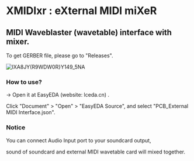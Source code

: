 # XMIDIxr : eXternal MIDI miXeR

## MIDI Waveblaster (wavetable) interface with mixer. 

To get GERBER file, please go to "Releases".

![IXA8JY(R9WDW0R}Y149_5NA](https://user-images.githubusercontent.com/69373938/163709056-6aae8bd9-1794-45d3-bb3d-91337b74301e.png)

### How to use?

-> Open it at EasyEDA (website: lceda.cn) .

Click "Document" > "Open" > "EasyEDA Source", and select "PCB_External MIDI Interface.json".

### Notice

You can connect Audio Input port to your soundcard output,

sound of soundcard and external MIDI wavetable card will mixed together.
